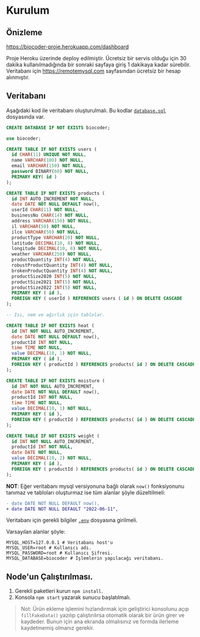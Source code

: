 # Kurulum

## Önizleme

https://biocoder-proje.herokuapp.com/dashboard

Proje Heroku üzerinde deploy edilmiştir. Ücretsiz bir servis olduğu için 30 dakika kullanılmadığında bir sonraki sayfaya giriş 1 dakikaya kadar sürebilir. Veritabanı için https://remotemysql.com sayfasından ücretsiz bir hesap alınmıştır.

## Veritabanı

Aşağıdaki kod ile veritabanı oluşturulmalı. Bu kodlar [`database.sql`](database.sql) dosyasında var.
```sql
CREATE DATABASE IF NOT EXISTS biocoder;

use biocoder;

CREATE TABLE IF NOT EXISTS users (
  id CHAR(11) UNIQUE NOT NULL,
  name VARCHAR(100) NOT NULL,
  email VARCHAR(150) NOT NULL,
  password BINARY(60) NOT NULL,
  PRIMARY KEY( id )
);

CREATE TABLE IF NOT EXISTS products (
  id INT AUTO_INCREMENT NOT NULL,
  date DATE NOT NULL DEFAULT now(),
  userId CHAR(11) NOT NULL,
  businessNo CHAR(14) NOT NULL,
  address VARCHAR(150) NOT NULL,
  il VARCHAR(50) NOT NULL,
  ilce VARCHAR(50) NOT NULL,
  productType VARCHAR(20) NOT NULL,
  latitude DECIMAL(10, 8) NOT NULL,
  longitude DECIMAL(10, 8) NOT NULL,
  weather VARCHAR(250) NOT NULL,
  productQuantity INT(4) NOT NULL,
  robustProductQuantity INT(4) NOT NULL,
  brokenProductQuantity INT(4) NOT NULL,
  productSize2020 INT(5) NOT NULL,
  productSize2021 INT(5) NOT NULL,
  productSize2022 INT(5) NOT NULL,
  PRIMARY KEY ( id ),
  FOREIGN KEY ( userId ) REFERENCES users ( id ) ON DELETE CASCADE
);

-- Isı, nem ve ağırlık için tablolar.

CREATE TABLE IF NOT EXISTS heat (
  id INT NOT NULL AUTO_INCREMENT,
  date DATE NOT NULL DEFAULT now(),
  productId INT NOT NULL,
  time TIME NOT NULL,
  value DECIMAL(10, 1) NOT NULL,
  PRIMARY KEY ( id ),
  FOREIGN KEY ( productId ) REFERENCES products( id ) ON DELETE CASCADE
);

CREATE TABLE IF NOT EXISTS moisture (
  id INT NOT NULL AUTO_INCREMENT,
  date DATE NOT NULL DEFAULT now(),
  productId INT NOT NULL,
  time TIME NOT NULL,
  value DECIMAL(10, 1) NOT NULL,
  PRIMARY KEY ( id ),
  FOREIGN KEY ( productId ) REFERENCES products( id ) ON DELETE CASCADE
);

CREATE TABLE IF NOT EXISTS weight (
  id INT NOT NULL AUTO_INCREMENT,
  productId INT NOT NULL,
  date DATE NOT NULL,
  value DECIMAL(10, 2) NOT NULL,
  PRIMARY KEY ( id ),
  FOREIGN KEY ( productId ) REFERENCES products( id ) ON DELETE CASCADE
);
```


**NOT**: Eğer veritabanı mysql versiyonuna bağlı olarak `now()` fonksiyonunu tanımaz ve tabloları oluşturmaz ise tüm alanlar şöyle düzeltilmeli:
```diff
- date DATE NOT NULL DEFAULT now(),
+ date DATE NOT NULL DEFAULT "2022-06-11",
```

Veritabanı için gerekli bilgiler [`.env`](.env) dosyasına girilmeli.

Varsayılan alanlar şöyle:
```env
MYSQL_HOST=127.0.0.1 # Veritabanı host'u
MYSQL_USER=root # Kullanıcı adı.
MYSQL_PASSWORD=root # Kullanıcı Şifresi.
MYSQL_DATABASE=biocoder # İşlemlerin yapılacağı veritabanı.
```

## Node'un Çalıştırılması.

1. Gerekli paketleri kurun `npm install`.
2. Konsola `npm start` yazarak sunucu başlatılmalı.


> Not: Ürün ekleme işlemini hızlandırmak için geliştirici konsolunu açıp `fillFakeData()` yazılıp çalıştırılırsa otomatik olarak bir ürün girer ve kaydeder. Bunun için ana ekranda olmalısınız ve formda ilerleme kaydetmemiş olmanız gerekir.
